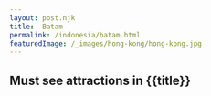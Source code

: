 ```yaml
---
layout: post.njk
title: 	Batam
permalink: /indonesia/batam.html
featuredImage: /_images/hong-kong/hong-kong.jpg
---
```

## Must see attractions in {{title}}